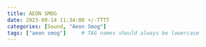 ```yaml
---
title: AEON SMOG
date: 2023-09-14 11:34:00 +/-TTTT
categories: [Sound, "Aeon Smog"]
tags: ["aeon smog"]     # TAG names should always be lowercase
---
```

